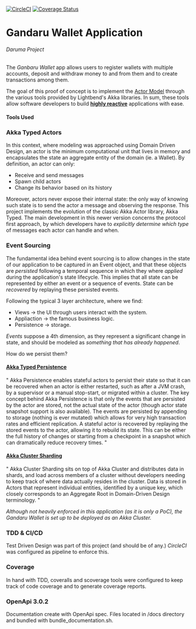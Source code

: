 [![CircleCI](https://circleci.com/gh/circleci/circleci-docs.svg?style=svg)](https://app.circleci.com/pipelines/github/JulianIrigoyen/ganbaru-wallet)
[![Coverage Status](https://coveralls.io/repos/github/JulianIrigoyen/ganbaru-wallet/badge.svg?branch=master)](https://coveralls.io/github/JulianIrigoyen/ganbaru-wallet?branch=master)
# Gandaru Wallet Application
###### Daruma Project
The _Ganbaru Wallet_ app allows users to register wallets with multiple accounts, deposit and withdraw money to and from them and to create transactions among them. 

The goal of this proof of concept is to implement the [Actor Model](https://doc.akka.io/docs/akka/current/typed/guide/actors-motivation.html) through the various tools provided by Lightbend's Akka libraries. In sum, these tools allow software developers to build **[highly reactive](https://www.lightbend.com/blog/reactive-manifesto-20)** applications with ease.

#### Tools Used

### Akka Typed Actors
In this context, where modeling was approached using Domain Driven Design, an actor is the minimum computational unit that lives in memory and encapsulates the state an aggregate entity of the domain (ie. a Wallet). By definition, an actor can only:

* Receive and send messages
* Spawn child actors 
* Change its behavior based on its history

Moreover, actors never expose their internal state: the only way of knowing such state is to send the actor a message and observing the response. 
This project implements the evolution of the classic Akka Actor library, Akka Typed. The main development in this newer version concerns the protocol first approach, by which developers have to _explicitly determine which *type*_ of messages each actor can handle and when. 

### Event Sourcing
The fundamental idea behind event sourcing is to allow changes in the state of our application to be captured in an Event object, and that these objects are *_persisted_* following a temporal sequence in which they where *_applied_* during the application's state lifecycle. This implies that all state can be represented by either an event or a sequence of events. State can be _recovered_ by replaying these persisted events. 

Following the typical 3 layer architecture, where we find: 
* Views       -> the UI through users interact with the system. 
* Appliaction -> the famous business logic.
* Persistence -> storage.

_*Events*_ suppose a 4th dimension, as they represent a significant change in state, and should be modeled as *something that has already happened*. 

How do we persist them?

#### [Akka Typed Persistence](https://doc.akka.io/docs/akka/current/typed/persistence.html)
" Akka Persistence enables stateful actors to persist their state so that it can be recovered when an actor 
is either restarted, such as after a JVM crash, by a supervisor or a manual stop-start, or migrated within a cluster. The key concept behind Akka Persistence is that only the events that are persisted by the actor are stored, not the actual state of the actor (though actor state snapshot support is also available). The events are persisted by appending to storage (nothing is ever mutated) which allows for very high transaction rates and efficient replication. A stateful actor is recovered by replaying the stored events to the actor, allowing it to rebuild its state. This can be either the full history of changes or starting from a checkpoint in a snapshot which can dramatically reduce recovery times. "


#### [Akka Cluster Sharding](https://doc.akka.io/docs/akka/current/typed/cluster-sharding.html)
" Akka Cluster Sharding sits on top of Akka Cluster and distributes data in shards, and load across members of a cluster without developers needing to keep track of where data actually resides in the cluster. Data is stored in Actors that represent individual entities, identified by a unique key, which closely corresponds to an Aggregate Root in Domain-Driven Design terminology. "

_Although not heavily enforced in this application (as it is only a PoC), the Gandaru Wallet is set up to be deployed as an Akka Cluster._ 

### TDD & CI/CD
Test Driven Design was part of this project (and should be of any.) *CircleCI* was configured as pipeline to enforce this.

### Coverage
In hand with TDD, coveralls and scoverage tools were configured to keep track of code coverage and to generate coverage reports. 

### OpenApi 3.0.2
Documentation create with OpenApi spec. Files located in /docs directory and bundled with bundle_documentation.sh. 